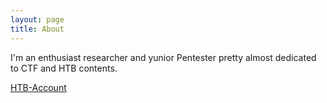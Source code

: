 ```yaml
---
layout: page
title: About
---
```



I'm an enthusiast researcher and yunior Pentester pretty almost dedicated to CTF and HTB contents.


[HTB-Account](https://app.hackthebox.com/profile/1086633)

